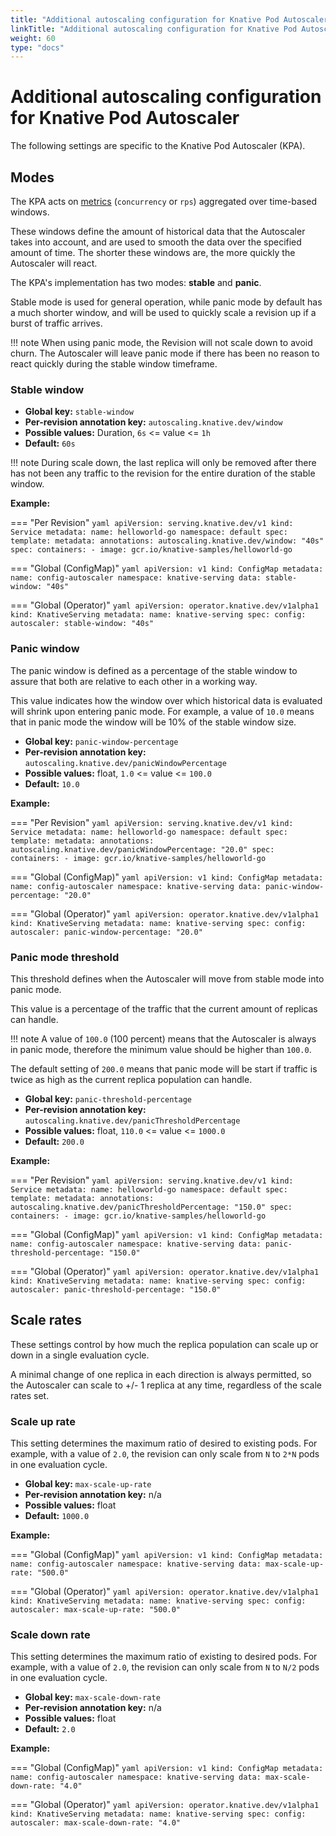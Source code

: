 ```yaml
---
title: "Additional autoscaling configuration for Knative Pod Autoscaler"
linkTitle: "Additional autoscaling configuration for Knative Pod Autoscaler"
weight: 60
type: "docs"
---
```


# Additional autoscaling configuration for Knative Pod Autoscaler

The following settings are specific to the Knative Pod Autoscaler (KPA).

## Modes

The KPA acts on [metrics](./autoscaling-metrics.md) (`concurrency` or `rps`) aggregated over time-based windows.

These windows define the amount of historical data that the Autoscaler takes into account, and are used to smooth the data over the specified amount of time.
The shorter these windows are, the more quickly the Autoscaler will react.

The KPA's implementation has two modes: **stable** and **panic**.

Stable mode is used for general operation, while panic mode by default has a much shorter window, and will be used to quickly scale a revision up if a burst of traffic arrives.

!!! note
    When using panic mode, the Revision will not scale down to avoid churn. The Autoscaler will leave panic mode if there has been no reason to react quickly during the stable window timeframe.

### Stable window

* **Global key:** `stable-window`
* **Per-revision annotation key:** `autoscaling.knative.dev/window`
* **Possible values:** Duration, `6s` <= value <= `1h`
* **Default:** `60s`

!!! note
    During scale down, the last replica will only be removed after there has not been any traffic to the revision for the entire duration of the stable window.

**Example:**

=== "Per Revision"
    ```yaml
    apiVersion: serving.knative.dev/v1
    kind: Service
    metadata:
      name: helloworld-go
      namespace: default
    spec:
      template:
        metadata:
          annotations:
            autoscaling.knative.dev/window: "40s"
        spec:
          containers:
            - image: gcr.io/knative-samples/helloworld-go
    ```

=== "Global (ConfigMap)"
    ```yaml
    apiVersion: v1
    kind: ConfigMap
    metadata:
     name: config-autoscaler
     namespace: knative-serving
    data:
     stable-window: "40s"
    ```

=== "Global (Operator)"
    ```yaml
    apiVersion: operator.knative.dev/v1alpha1
    kind: KnativeServing
    metadata:
      name: knative-serving
    spec:
      config:
        autoscaler:
          stable-window: "40s"
    ```




### Panic window

The panic window is defined as a percentage of the stable window to assure that both are relative to each other in a working way.

This value indicates how the window over which historical data is evaluated will shrink upon entering panic mode. For example, a value of `10.0` means that in panic mode the window will be 10% of the stable window size.

* **Global key:** `panic-window-percentage`
* **Per-revision annotation key:** `autoscaling.knative.dev/panicWindowPercentage`
* **Possible values:** float, `1.0` <= value <= `100.0`
* **Default:** `10.0`

**Example:**

=== "Per Revision"
    ```yaml
    apiVersion: serving.knative.dev/v1
    kind: Service
    metadata:
      name: helloworld-go
      namespace: default
    spec:
      template:
        metadata:
          annotations:
            autoscaling.knative.dev/panicWindowPercentage: "20.0"
        spec:
          containers:
            - image: gcr.io/knative-samples/helloworld-go
    ```

=== "Global (ConfigMap)"
    ```yaml
    apiVersion: v1
    kind: ConfigMap
    metadata:
     name: config-autoscaler
     namespace: knative-serving
    data:
     panic-window-percentage: "20.0"
    ```

=== "Global (Operator)"
    ```yaml
    apiVersion: operator.knative.dev/v1alpha1
    kind: KnativeServing
    metadata:
      name: knative-serving
    spec:
      config:
        autoscaler:
          panic-window-percentage: "20.0"
    ```




### Panic mode threshold

This threshold defines when the Autoscaler will move from stable mode into panic mode.

This value is a percentage of the traffic that the current amount of replicas can handle.

!!! note
    A value of `100.0` (100 percent) means that the Autoscaler is always in panic mode, therefore the  minimum value should be higher than `100.0`.

The default setting of `200.0` means that panic mode will be start if traffic is twice as high as the current replica population can handle.

* **Global key:** `panic-threshold-percentage`
* **Per-revision annotation key:** `autoscaling.knative.dev/panicThresholdPercentage`
* **Possible values:** float, `110.0` <= value <= `1000.0`
* **Default:** `200.0`

**Example:**

=== "Per Revision"
    ```yaml
    apiVersion: serving.knative.dev/v1
    kind: Service
    metadata:
      name: helloworld-go
      namespace: default
    spec:
      template:
        metadata:
          annotations:
            autoscaling.knative.dev/panicThresholdPercentage: "150.0"
        spec:
          containers:
            - image: gcr.io/knative-samples/helloworld-go
    ```

=== "Global (ConfigMap)"
    ```yaml
    apiVersion: v1
    kind: ConfigMap
    metadata:
     name: config-autoscaler
     namespace: knative-serving
    data:
     panic-threshold-percentage: "150.0"
    ```

=== "Global (Operator)"
    ```yaml
    apiVersion: operator.knative.dev/v1alpha1
    kind: KnativeServing
    metadata:
      name: knative-serving
    spec:
      config:
        autoscaler:
          panic-threshold-percentage: "150.0"
    ```




## Scale rates

These settings control by how much the replica population can scale up or down in a single evaluation cycle.

A minimal change of one replica in each direction is always permitted, so the Autoscaler can scale to +/- 1 replica at any time, regardless of the scale rates set.

### Scale up rate

This setting determines the maximum ratio of desired to existing pods. For example, with a value of `2.0`, the revision can only scale from `N` to `2*N` pods in one evaluation cycle.

* **Global key:** `max-scale-up-rate`
* **Per-revision annotation key:** n/a
* **Possible values:** float
* **Default:** `1000.0`

**Example:**

=== "Global (ConfigMap)"
    ```yaml
    apiVersion: v1
    kind: ConfigMap
    metadata:
     name: config-autoscaler
     namespace: knative-serving
    data:
     max-scale-up-rate: "500.0"
    ```

=== "Global (Operator)"
    ```yaml
    apiVersion: operator.knative.dev/v1alpha1
    kind: KnativeServing
    metadata:
      name: knative-serving
    spec:
      config:
        autoscaler:
          max-scale-up-rate: "500.0"
    ```




### Scale down rate

This setting determines the maximum ratio of existing to desired pods. For example, with a value of `2.0`, the revision can only scale from `N` to `N/2` pods in one evaluation cycle.

* **Global key:** `max-scale-down-rate`
* **Per-revision annotation key:** n/a
* **Possible values:** float
* **Default:** `2.0`

**Example:**

=== "Global (ConfigMap)"
    ```yaml
    apiVersion: v1
    kind: ConfigMap
    metadata:
     name: config-autoscaler
     namespace: knative-serving
    data:
     max-scale-down-rate: "4.0"
    ```

=== "Global (Operator)"
    ```yaml
    apiVersion: operator.knative.dev/v1alpha1
    kind: KnativeServing
    metadata:
      name: knative-serving
    spec:
      config:
        autoscaler:
          max-scale-down-rate: "4.0"
    ```
